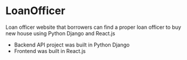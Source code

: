 # LoanOfficer
Loan officer website that borrowers can find a proper loan officer to buy new house using Python Django and React.js

- Backend API project was built in Python Django
- Frontend was built in React.js
